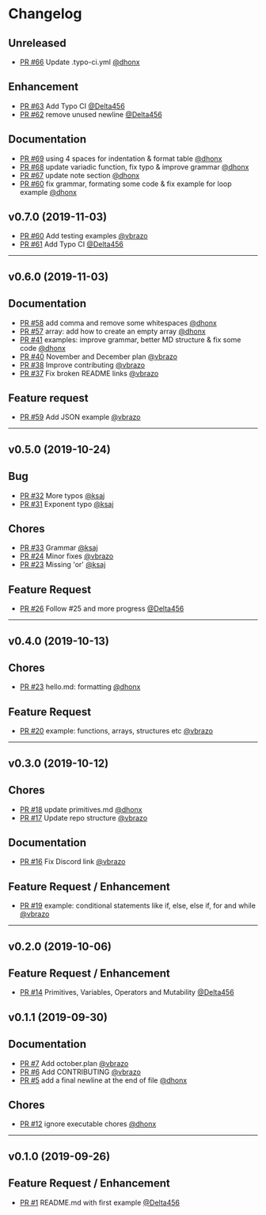 # Changelog

## Unreleased

- [PR #66](https://github.com/v-community/v_by_example/pull/66) Update .typo-ci.yml [@dhonx](https://github.com/dhonx)

## Enhancement

- [PR #63](https://github.com/v-community/v_by_example/pull/63) Add Typo CI [@Delta456](https://github.com/Delta456)
- [PR #62](https://github.com/v-community/v_by_example/pull/62) remove unused newline [@Delta456](https://github.com/Delta456)

## Documentation

- [PR #69](https://github.com/v-community/v_by_example/pull/69) using 4 spaces for indentation & format table [@dhonx](https://github.com/dhonx)
- [PR #68](https://github.com/v-community/v_by_example/pull/68) update variadic function, fix typo & improve grammar [@dhonx](https://github.com/dhonx)
- [PR #67](https://github.com/v-community/v_by_example/pull/67) update note section [@dhonx](https://github.com/dhonx)
- [PR #60](https://github.com/v-community/v_by_example/pull/60) fix grammar, formating some code & fix example for loop example [@dhonx](https://github.com/dhonx)

## v0.7.0 (2019-11-03)

- [PR #60](https://github.com/v-community/v_by_example/pull/60) Add testing examples [@vbrazo](https://github.com/vbrazo)
- [PR #61](https://github.com/v-community/v_by_example/pull/63) Add Typo CI [@Delta456](https://github.com/Delta456)

------------------------------------------------------------------------------

## v0.6.0 (2019-11-03)

## Documentation

- [PR #58](https://github.com/v-community/v_by_example/pull/58) add comma and remove some whitespaces [@dhonx](https://github.com/dhonx)
- [PR #57](https://github.com/v-community/v_by_example/pull/57) array: add how to create an empty array [@dhonx](https://github.com/dhonx)
- [PR #41](https://github.com/v-community/v_by_example/pull/41) examples: improve grammar, better MD structure & fix some code [@dhonx](https://github.com/dhonx)
- [PR #40](https://github.com/v-community/v_by_example/pull/40) November and December plan [@vbrazo](https://github.com/vbrazo)
- [PR #38](https://github.com/v-community/v_by_example/pull/38) Improve contributing [@vbrazo](https://github.com/vbrazo)
- [PR #37](https://github.com/v-community/v_by_example/pull/37) Fix broken README links [@vbrazo](https://github.com/vbrazo)

## Feature request

- [PR #59](https://github.com/v-community/v_by_example/pull/59) Add JSON example [@vbrazo](https://github.com/vbrazo)

------------------------------------------------------------------------------

## v0.5.0 (2019-10-24)

## Bug

- [PR #32](https://github.com/v-community/v_by_example/pull/32) More typos [@ksaj](https://github.com/ksaj)
- [PR #31](https://github.com/v-community/v_by_example/pull/31) Exponent typo [@ksaj](https://github.com/ksaj)

## Chores

- [PR #33](https://github.com/v-community/v_by_example/pull/33) Grammar [@ksaj](https://github.com/ksaj)
- [PR #24](https://github.com/v-community/v_by_example/pull/24) Minor fixes [@vbrazo](https://github.com/vbrazo)
- [PR #23](https://github.com/v-community/v_by_example/pull/23) Missing 'or' [@ksaj](https://github.com/ksaj)

## Feature Request

- [PR #26](https://github.com/v-community/v_by_example/pull/26) Follow #25 and more progress [@Delta456](https://github.com/Delta456)

------------------------------------------------------------------------------

## v0.4.0 (2019-10-13)

## Chores

- [PR #23](https://github.com/v-community/v_by_example/pull/23) hello.md: formatting [@dhonx](https://github.com/dhonx)

## Feature Request

- [PR #20](https://github.com/v-community/v_by_example/pull/20) example: functions, arrays, structures etc [@vbrazo](https://github.com/vbrazo)

------------------------------------------------------------------------------

## v0.3.0 (2019-10-12)

## Chores

- [PR #18](https://github.com/v-community/v_by_example/pull/18) update primitives.md [@dhonx](https://github.com/dhonx)
- [PR #17](https://github.com/v-community/v_by_example/pull/17) Update repo structure [@vbrazo](https://github.com/vbrazo)

## Documentation

- [PR #16](https://github.com/v-community/v_by_example/pull/16) Fix Discord link [@vbrazo](https://github.com/vbrazo)

## Feature Request / Enhancement

- [PR #19](https://github.com/v-community/v_by_example/pull/19) example: conditional statements like if, else, else if, for and while [@vbrazo](https://github.com/vbrazo)

------------------------------------------------------------------------------

## v0.2.0 (2019-10-06)

## Feature Request / Enhancement

- [PR #14](https://github.com/v-community/v_by_example/pull/14) Primitives, Variables, Operators and Mutability [@Delta456](https://github.com/Delta456)

## v0.1.1 (2019-09-30)

## Documentation

- [PR #7](https://github.com/v-community/v_by_example/pull/7) Add october.plan [@vbrazo](https://github.com/vbrazo)
- [PR #6](https://github.com/v-community/v_by_example/pull/6) Add CONTRIBUTING [@vbrazo](https://github.com/vbrazo)
- [PR #5](https://github.com/v-community/v_by_example/pull/5) add a final newline at the end of file [@dhonx](https://github.com/dhonx)

## Chores

- [PR #12](https://github.com/v-community/v_by_example/pull/12) ignore executable chores [@dhonx](https://github.com/dhonx)

------------------------------------------------------------------------------

## v0.1.0 (2019-09-26)

## Feature Request / Enhancement

- [PR #1](https://github.com/v-community/v_by_example/pull/1) README.md with first example [@Delta456](https://github.com/Delta456)
